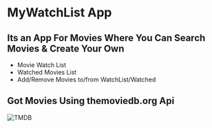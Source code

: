 # MyWatchList App

## Its an App For Movies Where You Can Search Movies & Create Your Own 
- Movie Watch List
- Watched Movies List
- Add/Remove Movies to/from WatchList/Watched



## Got Movies Using themoviedb.org Api
![TMDB](https://www.themoviedb.org/assets/2/v4/logos/v2/blue_long_1-8ba2ac31f354005783fab473602c34c3f4fd207150182061e425d366e4f34596.svg)




